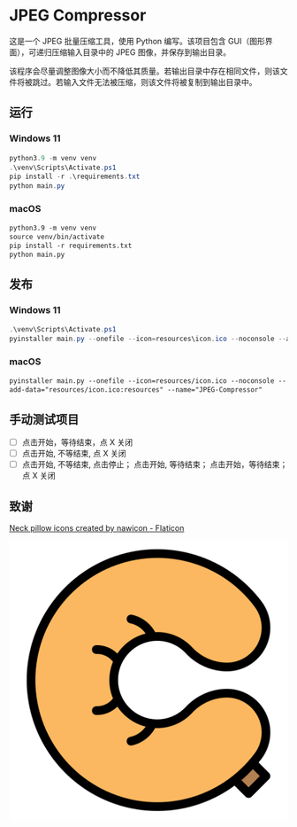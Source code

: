 # JPEG Compressor

这是一个 JPEG 批量压缩工具，使用 Python 编写。该项目包含 GUI（图形界面），可递归压缩输入目录中的 JPEG 图像，并保存到输出目录。

该程序会尽量调整图像大小而不降低其质量。若输出目录中存在相同文件，则该文件将被跳过。若输入文件无法被压缩，则该文件将被复制到输出目录中。

## 运行

### Windows 11

```powershell
python3.9 -m venv venv
.\venv\Scripts\Activate.ps1
pip install -r .\requirements.txt
python main.py
```

### macOS

```shell
python3.9 -m venv venv
source venv/bin/activate
pip install -r requirements.txt
python main.py
```

## 发布

### Windows 11

```powershell
.\venv\Scripts\Activate.ps1
pyinstaller main.py --onefile --icon=resources\icon.ico --noconsole --add-data="resources\icon.ico;resources" --name="JPEG-Compressor"
```

### macOS

```shell
pyinstaller main.py --onefile --icon=resources/icon.ico --noconsole --add-data="resources/icon.ico:resources" --name="JPEG-Compressor"
```

## 手动测试项目

- [ ] 点击开始，等待结束，点 X 关闭
- [ ] 点击开始, 不等结束, 点 X 关闭
- [ ] 点击开始, 不等结束, 点击停止； 点击开始, 等待结束； 点击开始，等待结束；点 X 关闭

## 致谢

<a href="https://www.flaticon.com/free-icons/neck-pillow" title="neck pillow icons">Neck pillow icons created by nawicon - Flaticon</a>

![](./resources/icon.png)
